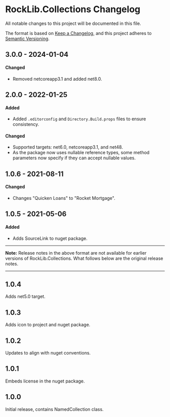 # RockLib.Collections Changelog

All notable changes to this project will be documented in this file.

The format is based on [Keep a Changelog](https://keepachangelog.com/en/1.0.0/),
and this project adheres to [Semantic Versioning](https://semver.org/spec/v2.0.0.html).

## 3.0.0 - 2024-01-04

#### Changed

- Removed netcoreapp3.1 and added net8.0.

## 2.0.0 - 2022-01-25

#### Added

- Added `.editorconfig` and `Directory.Build.props` files to ensure consistency.

#### Changed

- Supported targets: net6.0, netcoreapp3.1, and net48.
- As the package now uses nullable reference types, some method parameters now specify if they can accept nullable values.

## 1.0.6 - 2021-08-11

#### Changed

- Changes "Quicken Loans" to "Rocket Mortgage".

## 1.0.5 - 2021-05-06

#### Added

- Adds SourceLink to nuget package.

----

**Note:** Release notes in the above format are not available for earlier versions of
RockLib.Collections. What follows below are the original release notes.

----

## 1.0.4

Adds net5.0 target.

## 1.0.3

Adds icon to project and nuget package.

## 1.0.2

Updates to align with nuget conventions.

## 1.0.1

Embeds license in the nuget package.

## 1.0.0

Initial release, contains NamedCollection<T> class.
